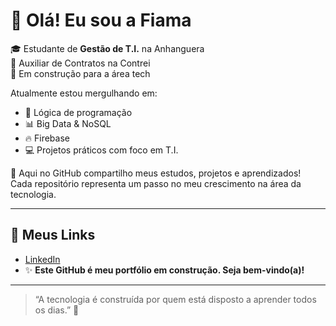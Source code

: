# 👋 Olá! Eu sou a Fiama

🎓 Estudante de **Gestão de T.I.** na Anhanguera  
💼 Auxiliar de Contratos na Contrei  
🚀 Em construção para a área tech

Atualmente estou mergulhando em:
- 🧠 Lógica de programação
- 📊 Big Data & NoSQL
- 🔥 Firebase
- 💻 Projetos práticos com foco em T.I.

📌 Aqui no GitHub compartilho meus estudos, projetos e aprendizados!  
Cada repositório representa um passo no meu crescimento na área da tecnologia.

---

## 🔗 Meus Links
- [LinkedIn](https://www.linkedin.com/in/fiamaribeiro/)  
- ✨ **Este GitHub é meu portfólio em construção. Seja bem-vindo(a)!**

---

> “A tecnologia é construída por quem está disposto a aprender todos os dias.” 💙

